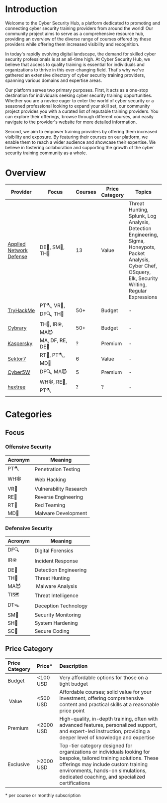 # Introduction

Welcome to the Cyber Security Hub, a platform dedicated to promoting and connecting cyber security training providers from around the world! Our community project aims to serve as a comprehensive resource hub, providing an overview of the diverse range of courses offered by these providers while offering them increased visibility and recognition.

In today's rapidly evolving digital landscape, the demand for skilled cyber security professionals is at an all-time high. At Cyber Security Hub, we believe that access to quality training is essential for individuals and organizations to thrive in this ever-changing field. That's why we've gathered an extensive directory of cyber security training providers, spanning various domains and expertise areas.

Our platform serves two primary purposes. First, it acts as a one-stop destination for individuals seeking cyber security training opportunities. Whether you are a novice eager to enter the world of cyber security or a seasoned professional looking to expand your skill set, our community project provides you with a curated list of reputable training providers. You can explore their offerings, browse through different courses, and easily navigate to the provider's website for more detailed information.

Second, we aim to empower training providers by offering them increased visibility and exposure. By featuring their courses on our platform, we enable them to reach a wider audience and showcase their expertise. We believe in fostering collaboration and supporting the growth of the cyber security training community as a whole.

# Overview

| Provider | <div style="width:100px">Focus</div> | Courses | Price Category | Topics | YAML |
| --- | --- | --- | --- | --- | --- |
| [Applied Network Defense](https://www.networkdefense.co/) | DE🧰, SM📡, TH🏹 | 13 | Value | Threat Hunting, Splunk, Log Analysis, Detection Engineering, Sigma, Honeypots, Packet Analysis, Cyber Chef, OSquery, Elk, Security Writing, Regular Expressions | [YAML](./trainings/applied_network_defense.yml) |
| [TryHackMe](https://tryhackme.com/) | PT🪓, VR🧨, DF🔍, TH🏹 | 50+ | Budget | - | - |
| [Cybrary](https://www.cybrary.it/) | TH🏹, IR🪖, MA😈 | 50+ | Budget | - | - |
| [Kaspersky](https://www.kaspersky.com/enterprise-security/cyber-security-training) | MA, DF, RE, DE🧰 | ? | Premium | - | 
| [Sektor7](https://institute.sektor7.net/) | RT🔴, PT🪓, MD🤖 | 6 | Value | - | - |
| [Cyber5W](https://cyber5w.com/) | DF🔍, MA😈 | 5 | Premium | - | - | 
| [hextree](https://www.hextree.io/) | WH🕸️, RE🔬, PT🪓 | ? | ? | - | - |

# Categories

## Focus

### Offensive Security

| Acronym | Meaning |
| --- | --- |
| PT🪓 | Penetration Testing |
| WH🕸️ | Web Hacking |
| VR🧨 | Vulnerability Research | 
| RE🔬 | Reverse Engineering | 
| RT🔴 | Red Teaming |
| MD🤖 | Malware Development |

### Defensive Security

| Acronym | Meaning |
| --- | --- |
| DF🔍 | Digital Forensics |
| IR🪖 | Incident Response |
| DE🧰 | Detection Engineering | 
| TH🏹 | Threat Hunting | 
| MA😈 | Malware Analysis | 
| TI🗺️ | Threat Intelligence |
| DT🪤 | Deception Technology |
| SM📡 | Security Monitoring |
| SH💎 | System Hardening |
| SC🔐 | Secure Coding |

## Price Category

| Price Category | Price\* | Description |
|:---|:---|:---|
| Budget | <100 USD | Very affordable options for those on a tight budget |
| Value | <500 USD | Affordable courses; solid value for your investment, offering comprehensive content and practical skills at a reasonable price point |
| Premium | <2000 USD | High-quality, in-depth training, often with advanced features, personalized support, and expert-led instruction, providing a deeper level of knowledge and expertise |
| Exclusive | >2000 USD | Top-tier category designed for organizations or individuals looking for bespoke, tailored training solutions. These offerings may include custom training environments, hands-on simulations, dedicated coaching, and specialized certifications |

\* per course or monthly subscription
